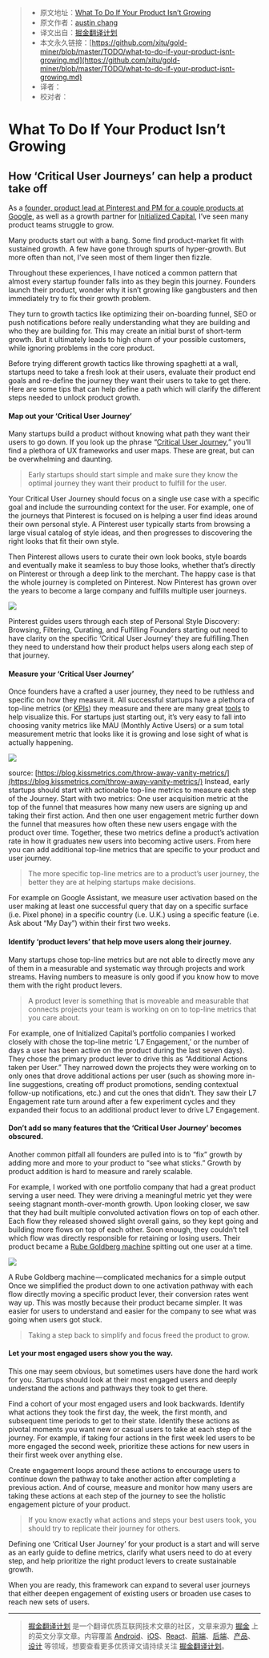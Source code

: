 
> * 原文地址：[What To Do If Your Product Isn’t Growing](https://medium.com/initialized-capital/what-to-do-if-your-product-isnt-growing-7eb9d158fc)
> * 原文作者：[austin chang](https://medium.com/@theaustinchang)
> * 译文出自：[掘金翻译计划](https://github.com/xitu/gold-miner)
> * 本文永久链接：[https://github.com/xitu/gold-miner/blob/master/TODO/what-to-do-if-your-product-isnt-growing.md](https://github.com/xitu/gold-miner/blob/master/TODO/what-to-do-if-your-product-isnt-growing.md)
> * 译者：
> * 校对者：

# What To Do If Your Product Isn’t Growing

## How ‘Critical User Journeys’ can help a product take off

As a [founder, product lead at Pinterest and PM for a couple products at Google](https://www.linkedin.com/in/austinnchang), as well as a growth partner for [Initialized Capital](http://initialized.com/), I’ve seen many product teams struggle to grow.

Many products start out with a bang. Some find product-market fit with sustained growth. A few have gone through spurts of hyper-growth. But more often than not, I’ve seen most of them linger then fizzle.

Throughout these experiences, I have noticed a common pattern that almost every startup founder falls into as they begin this journey. Founders launch their product, wonder why it isn’t growing like gangbusters and then immediately try to fix their growth problem.

They turn to growth tactics like optimizing their on-boarding funnel, SEO or push notifications before really understanding what they are building and who they are building for. This may create an initial burst of short-term growth. But it ultimately leads to high churn of your possible customers, while ignoring problems in the core product.

Before trying different growth tactics like throwing spaghetti at a wall, startups need to take a fresh look at their users, evaluate their product end goals and re-define the journey they want their users to take to get there. Here are some tips that can help define a path which will clarify the different steps needed to unlock product growth.

#### Map out your ‘Critical User Journey’

Many startups build a product without knowing what path they want their users to go down. If you look up the phrase “[Critical User Journey](https://www.google.com/search?q=critical+user+journeys&amp;oq=critical+user+journeys&amp;aqs=chrome..69i57.3639j0j7&amp;sourceid=chrome&amp;ie=UTF-8),” you’ll find a plethora of UX frameworks and user maps. These are great, but can be overwhelming and daunting.

> Early startups should start simple and make sure they know the optimal journey they want their product to fulfill for the user.

Your Critical User Journey should focus on a single use case with a specific goal and include the surrounding context for the user. For example, one of the journeys that Pinterest is focused on is helping a user find ideas around their own personal style. A Pinterest user typically starts from browsing a large visual catalog of style ideas, and then progresses to discovering the right looks that fit their own style.

Then Pinterest allows users to curate their own look books, style boards and eventually make it seamless to buy those looks, whether that’s directly on Pinterest or through a deep link to the merchant. The happy case is that the whole journey is completed on Pinterest. Now Pinterest has grown over the years to become a large company and fulfills multiple user journeys.

![](https://cdn-images-1.medium.com/max/800/1*cRz9ZjiN1xKRYYiw2Z4MmA.png)

Pinterest guides users through each step of Personal Style Discovery: Browsing, Filtering, Curating, and Fulfilling
Founders starting out need to have clarity on the specific ‘Critical User Journey’ they are fulfilling.Then they need to understand how their product helps users along each step of that journey.

#### Measure your ‘Critical User Journey’

Once founders have a crafted a user journey, they need to be ruthless and specific on how they measure it. All successful startups have a plethora of top-line metrics (or [KPIs](https://en.wikipedia.org/wiki/Performance_indicator)) they measure and there are many great [tools](https://www.quora.com/What-dashboard-software-is-useful-to-track-critical-metrics-for-Startups) to help visualize this. For startups just starting out, it’s very easy to fall into choosing vanity metrics like MAU (Monthly Active Users) or a sum total measurement metric that looks like it is growing and lose sight of what is actually happening.

![](https://cdn-images-1.medium.com/max/800/1*dZWyFdbMKjeNUwlp3Wwq0Q.png)

source: [https://blog.kissmetrics.com/throw-away-vanity-metrics/](https://blog.kissmetrics.com/throw-away-vanity-metrics/)
Instead, early startups should start with actionable top-line metrics to measure each step of the Journey. Start with two metrics: One user acquisition metric at the top of the funnel that measures how many new users are signing up and taking their first action. And then one user engagement metric further down the funnel that measures how often these new users engage with the product over time. Together, these two metrics define a product’s activation rate in how it graduates new users into becoming active users. From here you can add additional top-line metrics that are specific to your product and user journey.

> The more specific top-line metrics are to a product’s user journey, the better they are at helping startups make decisions.

For example on Google Assistant, we measure user activation based on the user making at least one successful query that day on a specific surface (i.e. Pixel phone) in a specific country (i.e. U.K.) using a specific feature (i.e. Ask about “My Day”) within their first two weeks.

#### Identify ‘product levers’ that help move users along their journey.

Many startups chose top-line metrics but are not able to directly move any of them in a measurable and systematic way through projects and work streams. Having numbers to measure is only good if you know how to move them with the right product levers.

> A product lever is something that is moveable and measurable that connects projects your team is working on on to top-line metrics that you care about.

For example, one of Initialized Capital’s portfolio companies I worked closely with chose the top-line metric ‘L7 Engagement,’ or the number of days a user has been active on the product during the last seven days). They chose the primary product lever to drive this as “Additional Actions taken per User.” They narrowed down the projects they were working on to only ones that drove additional actions per user (such as showing more in-line suggestions, creating off product promotions, sending contextual follow-up notifications, etc.) and cut the ones that didn’t. They saw their L7 Engagement rate turn around after a few experiment cycles and they expanded their focus to an additional product lever to drive L7 Engagement.

#### Don’t add so many features that the ‘Critical User Journey’ becomes obscured.

Another common pitfall all founders are pulled into is to “fix” growth by adding more and more to your product to “see what sticks.” Growth by product addition is hard to measure and rarely scalable.

For example, I worked with one portfolio company that had a great product serving a user need. They were driving a meaningful metric yet they were seeing stagnant month-over-month growth. Upon looking closer, we saw that they had built multiple convoluted activation flows on top of each other. Each flow they released showed slight overall gains, so they kept going and building more flows on top of each other. Soon enough, they couldn’t tell which flow was directly responsible for retaining or losing users. Their product became a [Rube Goldberg machine](https://en.wikipedia.org/wiki/Rube_Goldberg_machine) spitting out one user at a time.

![](https://cdn-images-1.medium.com/max/800/1*MErO6AqctCgPH-QhcuicAg.jpeg)

A Rube Goldberg machine — complicated mechanics for a simple output
Once we simplified the product down to one activation pathway with each flow directly moving a specific product lever, their conversion rates went way up. This was mostly because their product became simpler. It was easier for users to understand and easier for the company to see what was going when users got stuck.

> Taking a step back to simplify and focus freed the product to grow.

#### Let your most engaged users show you the way.

This one may seem obvious, but sometimes users have done the hard work for you. Startups should look at their most engaged users and deeply understand the actions and pathways they took to get there.

Find a cohort of your most engaged users and look backwards. Identify what actions they took the first day, the week, the first month, and subsequent time periods to get to their state. Identify these actions as pivotal moments you want new or casual users to take at each step of the journey. For example, if taking four actions in the first week led users to be more engaged the second week, prioritize these actions for new users in their first week over anything else.

Create engagement loops around these actions to encourage users to continue down the pathway to take another action after completing a previous action. And of course, measure and monitor how many users are taking these actions at each step of the journey to see the holistic engagement picture of your product.

> If you know exactly what actions and steps your best users took, you should try to replicate their journey for others.

Defining one ‘Critical User Journey’ for your product is a start and will serve as an early guide to define metrics, clarify what users need to do at every step, and help prioritize the right product levers to create sustainable growth.

When you are ready, this framework can expand to several user journeys that either deepen engagement of existing users or broaden use cases to reach new sets of users.


---

> [掘金翻译计划](https://github.com/xitu/gold-miner) 是一个翻译优质互联网技术文章的社区，文章来源为 [掘金](https://juejin.im) 上的英文分享文章。内容覆盖 [Android](https://github.com/xitu/gold-miner#android)、[iOS](https://github.com/xitu/gold-miner#ios)、[React](https://github.com/xitu/gold-miner#react)、[前端](https://github.com/xitu/gold-miner#前端)、[后端](https://github.com/xitu/gold-miner#后端)、[产品](https://github.com/xitu/gold-miner#产品)、[设计](https://github.com/xitu/gold-miner#设计) 等领域，想要查看更多优质译文请持续关注 [掘金翻译计划](https://github.com/xitu/gold-miner)。
